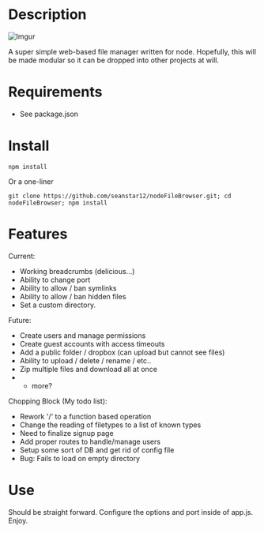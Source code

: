 Description
===========

![Imgur](http://i.imgur.com/nRPbROd.png "Screen Shot")

A super simple web-based file manager written for node. Hopefully, this will be made modular so it can be dropped 
into other projects at will.


Requirements
============

* See package.json

Install
============

    npm install

  Or a one-liner

    git clone https://github.com/seanstar12/nodeFileBrowser.git; cd nodeFileBrowser; npm install

Features
============

Current:

  * Working breadcrumbs (delicious...)
  * Ability to change port
  * Ability to allow / ban symlinks
  * Ability to allow / ban hidden files
  * Set a custom directory.

Future:

  * Create users and manage permissions
  * Create guest accounts with access timeouts
  * Add a public folder / dropbox (can upload but cannot see files)
  * Ability to upload / delete / rename / etc..
  * Zip multiple files and download all at once
  * + more?

Chopping Block (My todo list):

  * Rework '/' to a function based operation
  * Change the reading of filetypes to a list of known types
  * Need to finalize signup page
  * Add proper routes to handle/manage users
  * Setup some sort of DB and get rid of config file
  * Bug: Fails to load on empty directory

Use
============

Should be straight forward. Configure the options and port inside of app.js.
Enjoy.
